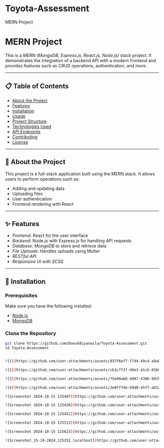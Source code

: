 # Toyota-Assessment
MERN Project

# MERN Project

This is a *MERN (MongoDB, Express.js, React.js, Node.js)* stack project. It demonstrates the integration of a backend API with a modern frontend and provides features such as CRUD operations, authentication, and more.

---

## 📋 Table of Contents

- [About the Project](#about-the-project)
- [Features](#features)
- [Installation](#installation)
- [Usage](#usage)
- [Project Structure](#project-structure)
- [Technologies Used](#technologies-used)
- [API Endpoints](#api-endpoints)
- [Contributing](#contributing)
- [License](#license)

---

## 📖 About the Project

This project is a full-stack application built using the MERN stack. It allows users to perform operations such as:
- Adding and updating data
- Uploading files
- User authentication
- Frontend rendering with React

---

## ✨ Features

- *Frontend:* React for the user interface  
- *Backend:* Node.js with Express.js for handling API requests  
- *Database:* MongoDB to store and retrieve data  
- *File Uploads:* Handles uploads using Multer  
- *RESTful API*  
- *Responsive UI with SCSS*

---

## 🚀 Installation

### Prerequisites
Make sure you have the following installed:
- [Node.js](https://nodejs.org/)
- [MongoDB](https://www.mongodb.com/)

### Clone the Repository
```bash
git clone https://github.com/DanukBiyanwila/Toyota-Assessment.git
cd Toyota-Assessment


![1](https://github.com/user-attachments/assets/837f6ef7-f7d4-49c4-a9ab-f2cfa3c5e0aa)

![2](https://github.com/user-attachments/assets/cb3c773f-d9e3-41cb-8360-cc3be0c74733)

![3](https://github.com/user-attachments/assets/75e99a68-4987-4306-9d7b-4fb260dfa626)

![4](https://github.com/user-attachments/assets/2e0fff46-b9d0-45ff-a01d-c567afb9dabf)

![Screenshot 2024-10-15 125407](https://github.com/user-attachments/assets/d8d369ea-244e-42db-9cdd-83ff5dc29f24)

![Screenshot 2024-10-15 125430](https://github.com/user-attachments/assets/06ead62d-9ec1-4a81-b51c-8708bd2a38ac)

![Screenshot 2024-10-15 125451](https://github.com/user-attachments/assets/f1a032c3-eb07-4c2a-bf5b-2be942ff5d06)

![Screenshot 2024-10-15 125513](https://github.com/user-attachments/assets/597a96bd-97c2-4766-b129-fc48cf8b906c)

![Screenshot 2024-10-15 125623](https://github.com/user-attachments/assets/656d4d95-0360-4c18-ba13-aeb4b7aed04f)

![Screenshot_15-10-2024_125251_localhost](https://github.com/user-attachments/assets/bcebfe93-0095-4b8a-9f1e-bd3161595bf1)










